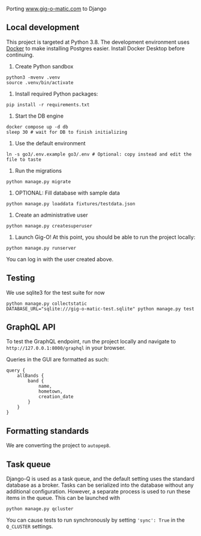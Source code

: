Porting www.gig-o-matic.com to Django

## Local development

This project is targeted at Python 3.8.  The development environment uses [Docker](https://www.docker.com/products/docker-desktop/) to make installing Postgres easier. Install Docker Desktop before continuing.

1. Create Python sandbox
```
python3 -mvenv .venv
source .venv/bin/activate
```

1. Install required Python packages:
```
pip install -r requirements.txt
```

1. Start the DB engine
```
docker compose up -d db
sleep 30 # wait for DB to finish initializing
```

1. Use the default environment
```
ln -s go3/.env.example go3/.env # Optional: copy instead and edit the file to taste
```

1. Run the migrations
```
python manage.py migrate
```

1. OPTIONAL: Fill database with sample data
```
python manage.py loaddata fixtures/testdata.json
```

1. Create an administrative user
```
python manage.py createsuperuser
```

1. Launch Gig-O!
At this point, you should be able to run the project locally:
```
python manage.py runserver
```
You can log in with the user created above.

## Testing
We use sqlite3 for the test suite for now
```
python manage.py collectstatic
DATABASE_URL="sqlite:///gig-o-matic-test.sqlite" python manage.py test
```

## GraphQL API

To test the GraphQL endpoint, run the project locally and navigate to `http://127.0.0.1:8000/graphql` in your browser. 

Queries in the GUI are formatted as such:
```
query {
	allBands {
		band {
      		name,
		  	hometown,
		  	creation_date
		}
	}
}
```

## Formatting standards

We are converting the project to `autopep8`.

## Task queue

Django-Q is used as a task queue, and the default setting uses the standard database as a broker.  Tasks can be serialized into the database without any additional configuration.  However, a separate process is used to run these items in the queue.  This can be launched with
```
python manage.py qcluster
```
You can cause tests to run synchronously by setting `'sync': True` in the `Q_CLUSTER` settings.
